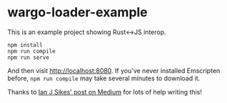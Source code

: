 # wargo-loader-example

This is an example project showing Rust<->JS interop.

    npm install
    npm run compile
    npm run serve

And then visit <http://localhost:8080>. If you've never installed Emscripten before, `npm run compile` may take several minutes to download it.

Thanks to [Ian J Sikes' post on Medium](https://medium.com/@ianjsikes/get-started-with-rust-webassembly-and-webpack-58d28e219635) for lots of help writing this!